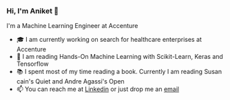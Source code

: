 ### Hi, I'm Aniket 👋

I'm a Machine Learning Engineer at Accenture

- 🎓 I am currently working on search for healthcare enterprises at Accenture
- 🌱 I am reading Hands-On Machine Learning with Scikit-Learn, Keras and Tensorflow
- 📚 I spent most of my time reading a book. Currently I am reading Susan cain's Quiet and Andre Agassi's Open
- 📫 You can reach me at [Linkedin](www.linkedin.com/in/amishrikotkar) or just drop me an [email](aniketmishrikotkar@gmail.com)
